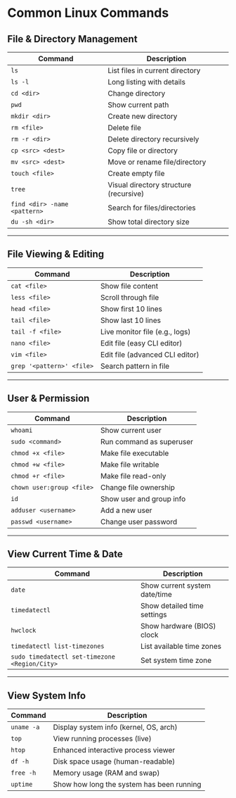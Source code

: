 # Common Linux Commands

## File & Directory Management

| Command | Description |
| --- | --- |
| `ls` | List files in current directory |
| `ls -l` | Long listing with details |
| `cd <dir>` | Change directory |
| `pwd` | Show current path |
| `mkdir <dir>` | Create new directory |
| `rm <file>` | Delete file |
| `rm -r <dir>` | Delete directory recursively |
| `cp <src> <dest>` | Copy file or directory |
| `mv <src> <dest>` | Move or rename file/directory |
| `touch <file>` | Create empty file |
| `tree` | Visual directory structure (recursive) |
| `find <dir> -name <pattern>` | Search for files/directories |
| `du -sh <dir>` | Show total directory size |

---

## File Viewing & Editing

| Command | Description |
| --- | --- |
| `cat <file>` | Show file content |
| `less <file>` | Scroll through file |
| `head <file>` | Show first 10 lines |
| `tail <file>` | Show last 10 lines |
| `tail -f <file>` | Live monitor file (e.g., logs) |
| `nano <file>` | Edit file (easy CLI editor) |
| `vim <file>` | Edit file (advanced CLI editor) |
| `grep '<pattern>' <file>` | Search pattern in file |

---

## User & Permission

| Command | Description |
| --- | --- |
| `whoami` | Show current user |
| `sudo <command>` | Run command as superuser |
| `chmod +x <file>` | Make file executable |
| `chmod +w <file>` | Make file writable |
| `chmod +r <file>` | Make file read-only |
| `chown user:group <file>` | Change file ownership |
| `id` | Show user and group info |
| `adduser <username>` | Add a new user |
| `passwd <username>` | Change user password |

---

## View Current Time & Date

| Command | Description |
| --- | --- |
| `date` | Show current system date/time |
| `timedatectl` | Show detailed time settings |
| `hwclock` | Show hardware (BIOS) clock |
| `timedatectl list-timezones` | List available time zones |
| `sudo timedatectl set-timezone <Region/City>` | Set system time zone |

---

## View System Info

| Command | Description |
| --- | --- |
| `uname -a` | Display system info (kernel, OS, arch) |
| `top` | View running processes (live) |
| `htop` | Enhanced interactive process viewer |
| `df -h` | Disk space usage (human-readable) |
| `free -h` | Memory usage (RAM and swap) |
| `uptime` | Show how long the system has been running |

